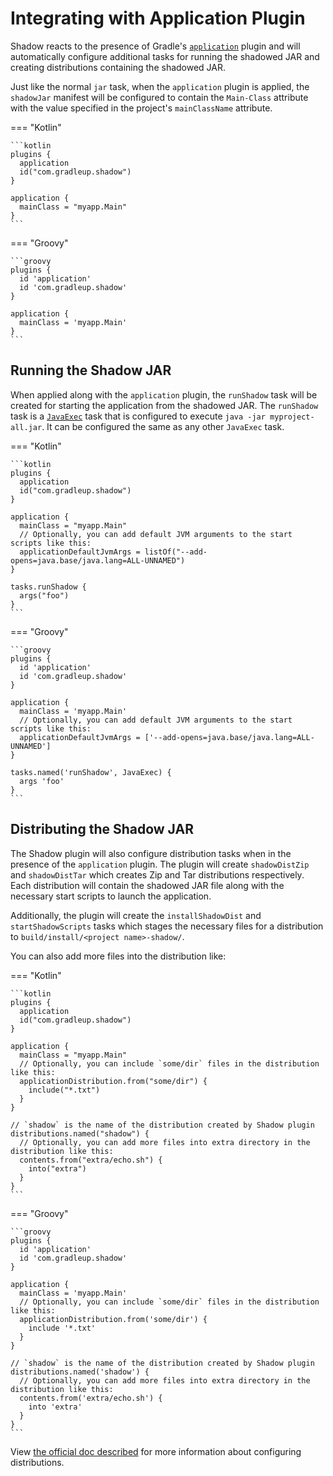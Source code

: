 # Integrating with Application Plugin

Shadow reacts to the presence of Gradle's
[`application`](https://docs.gradle.org/current/userguide/application_plugin.html) plugin and will automatically
configure additional tasks for running the shadowed JAR and creating distributions containing the shadowed JAR.

Just like the normal `jar` task, when the `application` plugin is applied, the `shadowJar` manifest will be
configured to contain the `Main-Class` attribute with the value specified in the project's `mainClassName` attribute.

=== "Kotlin"

    ```kotlin
    plugins {
      application
      id("com.gradleup.shadow")
    }

    application {
      mainClass = "myapp.Main"
    }
    ```

=== "Groovy"

    ```groovy
    plugins {
      id 'application'
      id 'com.gradleup.shadow'
    }

    application {
      mainClass = 'myapp.Main'
    }
    ```

## Running the Shadow JAR

When applied along with the `application` plugin, the `runShadow` task will be created for starting
the application from the shadowed JAR.
The `runShadow` task is a [`JavaExec`](https://docs.gradle.org/current/dsl/org.gradle.api.tasks.JavaExec.html)
task that is configured to execute `java -jar myproject-all.jar`.
It can be configured the same as any other `JavaExec` task.

=== "Kotlin"

    ```kotlin
    plugins {
      application
      id("com.gradleup.shadow")
    }

    application {
      mainClass = "myapp.Main"
      // Optionally, you can add default JVM arguments to the start scripts like this:
      applicationDefaultJvmArgs = listOf("--add-opens=java.base/java.lang=ALL-UNNAMED")
    }

    tasks.runShadow {
      args("foo")
    }
    ```

=== "Groovy"

    ```groovy
    plugins {
      id 'application'
      id 'com.gradleup.shadow'
    }

    application {
      mainClass = 'myapp.Main'
      // Optionally, you can add default JVM arguments to the start scripts like this:
      applicationDefaultJvmArgs = ['--add-opens=java.base/java.lang=ALL-UNNAMED']
    }

    tasks.named('runShadow', JavaExec) {
      args 'foo'
    }
    ```

## Distributing the Shadow JAR

The Shadow plugin will also configure distribution tasks when in the presence of the `application` plugin.
The plugin will create `shadowDistZip` and `shadowDistTar` which creates Zip and Tar distributions
respectively.
Each distribution will contain the shadowed JAR file along with the necessary start scripts to launch
the application.

Additionally, the plugin will create the `installShadowDist` and `startShadowScripts` tasks which stages the necessary
files for a distribution to `build/install/<project name>-shadow/`.

You can also add more files into the distribution like:

=== "Kotlin"

    ```kotlin
    plugins {
      application
      id("com.gradleup.shadow")
    }

    application {
      mainClass = "myapp.Main"
      // Optionally, you can include `some/dir` files in the distribution like this:
      applicationDistribution.from("some/dir") {
        include("*.txt")
      }
    }

    // `shadow` is the name of the distribution created by Shadow plugin
    distributions.named("shadow") {
      // Optionally, you can add more files into extra directory in the distribution like this:
      contents.from("extra/echo.sh") {
        into("extra")
      }
    }
    ```

=== "Groovy"

    ```groovy
    plugins {
      id 'application'
      id 'com.gradleup.shadow'
    }

    application {
      mainClass = 'myapp.Main'
      // Optionally, you can include `some/dir` files in the distribution like this:
      applicationDistribution.from('some/dir') {
        include '*.txt'
      }
    }

    // `shadow` is the name of the distribution created by Shadow plugin
    distributions.named('shadow') {
      // Optionally, you can add more files into extra directory in the distribution like this:
      contents.from('extra/echo.sh') {
        into 'extra'
      }
    }
    ```

View [the official doc described](https://docs.gradle.org/current/userguide/distribution_plugin.html#distribution_plugin)
for more information about configuring distributions.
